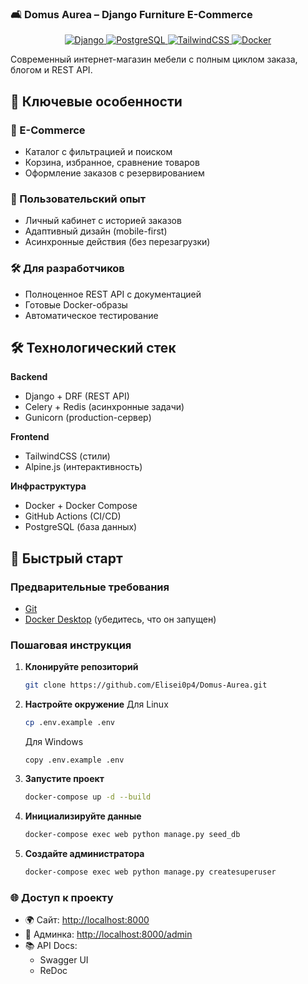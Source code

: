 ### 🛋️ Domus Aurea – Django Furniture E-Commerce
<div align="center">
  <a href="https://www.djangoproject.com/" target="_blank">
    <img src="https://img.shields.io/badge/Django-092E20?style=for-the-badge&logo=django&logoColor=white" alt="Django">
  </a>
  <a href="https://www.postgresql.org/" target="_blank">
    <img src="https://img.shields.io/badge/PostgreSQL-316192?style=for-the-badge&logo=postgresql&logoColor=white" alt="PostgreSQL">
  </a>
  <a href="https://tailwindcss.com/" target="_blank">
    <img src="https://img.shields.io/badge/TailwindCSS-06B6D4?style=for-the-badge&logo=tailwind-css&logoColor=white" alt="TailwindCSS">
  </a>
  <a href="https://www.docker.com/" target="_blank">
    <img src="https://img.shields.io/badge/Docker-2496ED?style=for-the-badge&logo=docker&logoColor=white" alt="Docker">
  </a>
</div>

Современный интернет-магазин мебели с полным циклом заказа, блогом и REST API.

## 🌟 Ключевые особенности

### 🛒 E-Commerce
- Каталог с фильтрацией и поиском
- Корзина, избранное, сравнение товаров
- Оформление заказов с резервированием

### 📱 Пользовательский опыт
- Личный кабинет с историей заказов
- Адаптивный дизайн (mobile-first)
- Асинхронные действия (без перезагрузки)

### 🛠️ Для разработчиков
- Полноценное REST API с документацией
- Готовые Docker-образы
- Автоматическое тестирование

## 🛠️ Технологический стек



**Backend**
- Django + DRF (REST API)
- Celery + Redis (асинхронные задачи)
- Gunicorn (production-сервер)

**Frontend**
- TailwindCSS (стили)
- Alpine.js (интерактивность)

**Инфраструктура**
- Docker + Docker Compose
- GitHub Actions (CI/CD)
- PostgreSQL (база данных)

## 🚀 Быстрый старт

### Предварительные требования
- [Git](https://git-scm.com/downloads)
- [Docker Desktop](https://www.docker.com/products/docker-desktop/) (убедитесь, что он запущен)

### Пошаговая инструкция

1. **Клонируйте репозиторий**
   ```bash
   git clone https://github.com/Elisei0p4/Domus-Aurea.git
   ```

2. **Настройте окружение**
   Для Linux
   ```bash
   cp .env.example .env
   ```
   Для Windows
   ```
   copy .env.example .env
   ```

4. **Запустите проект**
   ```bash
   docker-compose up -d --build
   ```

5. **Инициализируйте данные**
   ```bash
   docker-compose exec web python manage.py seed_db
   ```

6. **Создайте администратора**
   ```bash
   docker-compose exec web python manage.py createsuperuser
   ```

### 🌐 Доступ к проекту
- 🌍 Сайт: [http://localhost:8000](http://localhost:8000)
- 🔐 Админка: [http://localhost:8000/admin](http://localhost:8000/admin)
- 📚 API Docs:
  - Swagger UI
  - ReDoc
